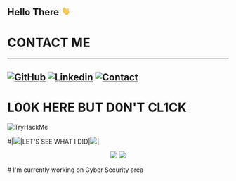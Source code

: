
<!-- bu satırda selamlama için yazı, gif ve boyut kısmı vardır dilediğinize göre değişebilir.-->
<h2> Hello There <img src="https://raw.githubusercontent.com/ABSphreak/ABSphreak/master/gifs/Hi.gif" height="20px"></h2>

<!-- Bu kısımda ise benim hakkımda iletişim kısımları var.-->

# CONTACT ME
---
[![GitHub](https://img.shields.io/badge/SUPPORT%20AT-GITHUB-blue?style=for-the-badge&logo=github)](https://github.com/Onur-TURAN)
[![Linkedin](https://img.shields.io/badge/linkedin-%230077B5.svg?&style=for-the-badge&logo=linkedin&logoColor=white)](https://www.linkedin.com/in/onurturan.t)
[![Contact](https://img.shields.io/badge/CONTACT-GMAIL-yellow?style=for-the-badge&logo=gmail&logoColor=white)](mailto:onurturan.t@gmail.com)
---

# L00K HERE BUT D0N'T CL1CK
 <img src="https://tryhackme-badges.s3.amazonaws.com/biyik.png" alt="TryHackMe" height="200">

<!-- Bu kısımda github içerisindeki yazdığım diller hakkında bilgilendirmeler veriyor.-->
#|<img src="https://media2.giphy.com/media/CaiVJuZGvR8HK/giphy.gif?cid=ecf05e47k0jie5yczk20wwfpxp08ztb0x4p3fb1ctxi1b73f&rid=giphy.gif&ct=g" height="150">|LET'S SEE WHAT I DID|<img src="https://media2.giphy.com/media/CaiVJuZGvR8HK/giphy.gif?cid=ecf05e47k0jie5yczk20wwfpxp08ztb0x4p3fb1ctxi1b73f&rid=giphy.gif&ct=g" height="150">|

<p align="center">
 <img href="https://github.com/Onur-TURAN" src="https://github-readme-stats.vercel.app/api?username=Onur-TURAN&show_icons=true&count_private=true&theme=default&include_all_commits=true" height="150">   
<img href="https://github.com/Onur-TURAN" src="https://github-readme-stats.vercel.app/api/top-langs/?username=Onur-TURAN&layout=compact&theme=default&langs_count=6&hide=html,css" height="150">
</p>
# I'm currently working on Cyber Security area

<!--**Onur-TURAN/Onur-TURAN** is a ✨ _special_ ✨ repository because its `README.md` (this file) appears on your GitHub profile.

Here are some ideas to get you started:

- 🔭 I’m currently working on ...
- 🌱 I’m currently learning ...
- 👯 I’m looking to collaborate on ...
- 🤔 I’m looking for help with ...
- 💬 Ask me about ...
- 📫 How to reach me: ...
- 😄 Pronouns: ...
- ⚡ Fun fact: ...
-->
